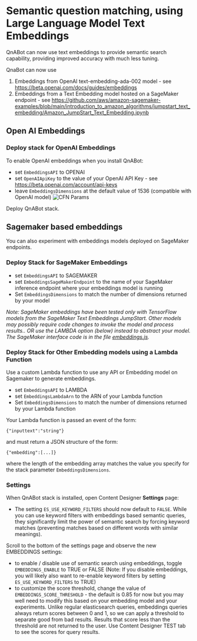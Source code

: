 # Semantic question matching, using Large Language Model Text Embeddings

QnABot can now use text embeddings to provide semantic search capability, providing improved accuracy with much less tuning.
  
QnaBot can now use 
1. Embeddings from OpenAI text-embedding-ada-002 model - see https://beta.openai.com/docs/guides/embeddings
2. Embeddings from a Text Embedding model hosted on a SageMaker endpoint - see https://github.com/aws/amazon-sagemaker-examples/blob/main/introduction_to_amazon_algorithms/jumpstart_text_embedding/Amazon_JumpStart_Text_Embedding.ipynb


## Open AI Embeddings

### Deploy stack for OpenAI Embeddings
To enable OpenAI embeddings when you install QnABot:
- set `EmbeddingsAPI` to OPENAI
- set `OpenAIApiKey` to the value of your OpenAI API Key - see https://beta.openai.com/account/api-keys
- leave `EmbeddingsDimensions` at the default value of 1536 (compatible with OpenAI model)
![CFN Params](./images/cfn_params.jpg)

Deploy QnABot stack.

## Sagemaker based embeddings

You can also experiment with embeddings models deployed on SageMaker endpoints. 

### Deploy Stack for SageMaker Embeddings

- set `EmbeddingsAPI` to SAGEMAKER
- set `EmbeddingsSageMakerEndpoint` to the name of your SageMaker inference endpoint where your embeddings model is running 
- Set `EmbeddingsDimensions` to match the number of dimensions returned by your model

*Note: SageMaker embeddings have been tested only with TensorFlow models from the SageMaker Text Embeddings JumpStart. Other models may possibly require code changes to invoke the model and process results.. OR use the LAMBDA option (below) instead to abstract your model. The SageMaker interface code is in the file [embeddings.js](../../lambda/es-proxy-layer/lib/embeddings.js).*

### Deploy Stack for Other Embedding models using a Lambda Function

Use a custom Lambda function to use any API or Embedding model on Sagemaker to generate embeddings.  

- set `EmbeddingsAPI` to LAMBDA
- set `EmbeddingsLambdaArn` to the ARN of your Lambda function 
- Set `EmbeddingsDimensions` to match the number of dimensions returned by your Lambda function

Your Lambda function is passed an event of the form:
```
{"inputtext":"string"}
```
and must return a JSON structure of the form:
```
{"embedding":[...]}
```
where the length of the embedding array matches the value you specify for the stack parameter `EmbeddingsDimensions`.



### Settings

When QnABot stack is installed, open Content Designer **Settings** page:

- The setting `ES_USE_KEYWORD_FILTERS` should now default to `FALSE`. While you can use keyword filters with embeddings based semantic queries, they significantly limit the power of semantic search by forcing keyword matches (preventing matches based on different words with similar meanings).

Scroll to the bottom of the settings page and observe the new EMBEDDINGS settings:

- to enable / disable use of semantic search using embeddings, toggle `EMBEDDINGS_ENABLE` to TRUE or FALSE  (Note: If you disable embeddings, you will likely also want to re-enable keyword filters by setting `ES_USE_KEYWORD_FILTERS` to TRUE)
- to customize the score threshold, change the value of `EMBEDDINGS_SCORE_THRESHOLD` - the default is 0.85 for now but you may well need to modify this based on your embedding model and your experiments.  Unlike regular elasticsearch queries, embeddings queries always return scores between 0 and 1, so we can apply a threshold to separate good from bad results. Results that score less than the threshold are not returned to the user. Use Content Designer TEST tab to see the scores for query results.








